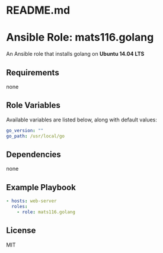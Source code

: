 # README.md
# Ansible Role: mats116.golang

An Ansible role that installs golang on **Ubuntu 14.04 LTS**

## Requirements

none

## Role Variables

Available variables are listed below, along with default values:

```yml
go_version: ""
go_path: /usr/local/go
```

## Dependencies

none

## Example Playbook

```yml
- hosts: web-server
  roles:
    - role: mats116.golang
```

## License

MIT
